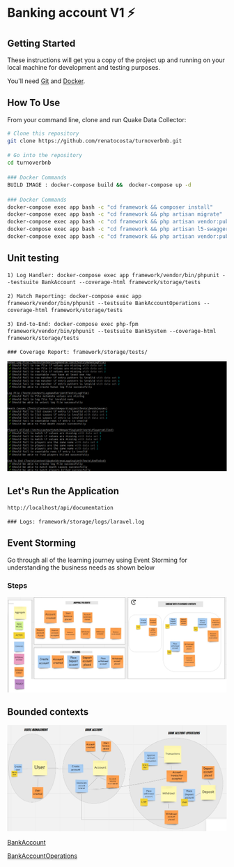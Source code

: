 # Banking account V1 ⚡️

## Getting Started

These instructions will get you a copy of the project up and running on your local machine for development and testing purposes.

You'll need [Git](https://git-scm.com) and [Docker](https://www.docker.com/products/docker-desktop).


## How To Use 

From your command line, clone and run Quake Data Collector:

```bash
# Clone this repository
git clone https://github.com/renatocosta/turnoverbnb.git

# Go into the repository
cd turnoverbnb

### Docker Commands
BUILD IMAGE : docker-compose build &&  docker-compose up -d

### Docker Commands
docker-compose exec app bash -c "cd framework && composer install"
docker-compose exec app bash -c "cd framework && php artisan migrate"
docker-compose exec app bash -c "cd framework && php artisan vendor:publish --provider "L5Swagger\L5SwaggerServiceProvider""
docker-compose exec app bash -c "cd framework && php artisan l5-swagger:generate"
docker-compose exec app bash -c "cd framework && php artisan vendor:publish --provider="Nwidart\Modules\LaravelModulesServiceProvider""
```

## Unit testing
```
1) Log Handler: docker-compose exec app framework/vendor/bin/phpunit --testsuite BankAccount --coverage-html framework/storage/tests

2) Match Reporting: docker-compose exec app framework/vendor/bin/phpunit --testsuite BankAccountOperations --coverage-html framework/storage/tests

3) End-to-End: docker-compose exec php-fpm framework/vendor/bin/phpunit --testsuite BankSystem --coverage-html framework/storage/tests

### Coverage Report: framework/storage/tests/
```
![Image](./assets/suite-tests.png?raw=true)

## Let's Run the Application 
```
http://localhost/api/documentation

### Logs: framework/storage/logs/laravel.log
```

## Event Storming

Go through all of the learning journey using Event Storming for understanding the business needs as shown below

### Steps
![Image](./assets/EventStorming.jpg?raw=true)

## Bounded contexts
![Image](./assets/EventStormingOutcome.jpg?raw=true)

[BankAccount](Domains/Context/BankAccount)

[BankAccountOperations](Domains/Context/BankAccountOperations)